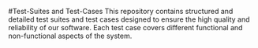 #Test-Suites and Test-Cases
This repository contains structured and detailed test suites and test cases designed to ensure the high quality and reliability of our software. Each test case covers different functional and non-functional aspects of the system.
